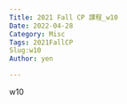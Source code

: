 ```yaml
---
Title: 2021 Fall CP 課程_w10
Date: 2022-04-28
Category: Misc
Tags: 2021FallCP
Slug:w10
Author: yen

---
```


w10




